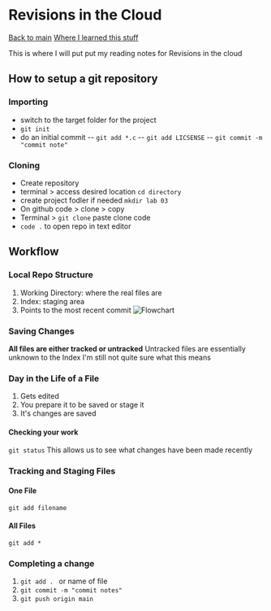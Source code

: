 # Revisions in the Cloud

[Back to main](README.md)
[Where I learned this stuff](https://blog.udemy.com/git-tutorial-a-comprehensive-guide/)

This is where I will put put my reading notes for Revisions in the cloud

## How to setup a git repository

### Importing

- switch to the target folder for the project
- `git init`
- do an initial commit 
-- `git add *.c` 
-- `git add LICSENSE`
-- `git commit -m "commit note"`

### Cloning

- Create repository 
- terminal > access desired location `cd directory`
- create project fodler if needed `mkdir lab 03`
- On github code > clone > copy
- Terminal > `git clone` paste clone code
- `code .` to open repo in text editor

## Workflow

### Local Repo Structure

1. Working Directory: where the real files are
1. Index: staging area
1. Points to the most recent commit
![Flowchart](https://blog.udemy.com/wp-content/uploads/2015/08/image036.png)

### Saving Changes

**All files are either tracked or untracked** 
Untracked files are essentially unknown to the Index
I'm still not quite sure what this means

### Day in the Life of a File

1. Gets edited
1. You prepare it to be saved or stage it
1. It's changes are saved

#### Checking your work

`git status`
This allows us to see what changes have been made recently

### Tracking and Staging Files

#### One File

`git add filename`

#### All Files

`git add *`

### Completing a change

1. `git add . ` or name of file
1. `git commit -m "commit notes"`
1. `git push origin main`
